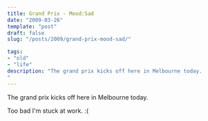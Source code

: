 ```yaml
---
title: Grand Prix - Mood:Sad  
date: "2009-03-26"
template: "post"
draft: false
slug: "/posts/2009/grand-prix-mood-sad/"

tags:
- "old"
- "life"
description: "The grand prix kicks off here in Melbourne today."
---
```

The grand prix kicks off here in Melbourne today.

Too bad I'm stuck at work. :(